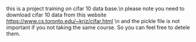 this is a project training on cifar 10 data base.\n
please note you need to download cifar 10 data from this website https://www.cs.toronto.edu/~kriz/cifar.html \n
and the pickle file is not important if you not taking the same course. So you can feel free to detele them.

